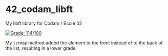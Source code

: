 # 42_codam_libft
My libft library for Codam / École 42

[![Grade: 114/100](https://badge42.herokuapp.com/api/project/fbes/Libft)](https://github.com/JaeSeoKim/badge42)

My `lstmap` method added the element to the front instead of to the back of the list, resulting in a lower grade.
